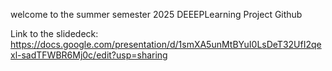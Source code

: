 welcome to the summer semester 2025 DEEEPLearning Project Github

Link to the slidedeck: https://docs.google.com/presentation/d/1smXA5unMtBYuI0LsDeT32UfI2qexl-sadTFWBR6Mj0c/edit?usp=sharing
